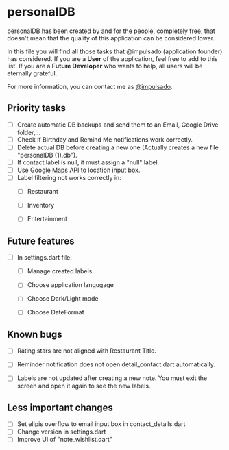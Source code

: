 # personalDB
personalDB has been created by and for the people, completely free, that doesn't mean that the quality of this application can be considered lower.

In this file you will find all those tasks that @impulsado (application founder) has considered. 
If you are a **User** of the application, feel free to add to this list.
If you are a **Future Developer** who wants to help, all users will be eternally grateful. 

For more information, you can contact me as [@impulsado](https://t.me/impulsado).


## Priority tasks
- [ ] Create automatic DB backups and send them to an Email, Google Drive folder,...
- [ ] Check if Birthday and Remind Me notifications work correctly.
- [ ] Delete actual DB before creating a new one (Actually creates a new file "personalDB (1).db").
- [ ] If contact label is null, it must assign a "null" label.
- [ ] Use Google Maps API to location input box.
- [ ] Label filtering not works correctly in:
    - [ ] Restaurant
    - [ ] Inventory
    - [ ] Entertainment


## Future features
- [ ] In  settings.dart file:
    - [ ] Manage created labels
    - [ ] Choose application langugage
    - [ ] Choose Dark/Light mode
    - [ ] Choose DateFormat


## Known bugs
- [ ] Rating stars are not aligned with Restaurant Title.
- [ ] Reminder notification does not open detail_contact.dart automatically.
- [ ] Labels are not updated after creating a new note. You must exit the screen and open it again to see the new labels.


## Less important changes
- [ ] Set elipis overflow to email input box in contact_details.dart
- [ ] Change version in settings.dart
- [ ] Improve UI of "note_wishlist.dart"